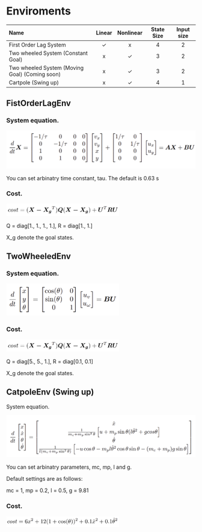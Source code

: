 # Enviroments

| Name | Linear | Nonlinear | State Size | Input size |
|:----------|:---------------:|:----------------:|:----------------:|:----------------:|
| First Order Lag System | ✓ | x | 4 | 2 | 
| Two wheeled System (Constant Goal) | x | ✓ | 3 | 2 | 
| Two wheeled System (Moving Goal) (Coming soon) | x | ✓ | 3 | 2 | 
| Cartpole (Swing up) | x | ✓ | 4 | 1 | 

## FistOrderLagEnv

### System equation.

<img src="assets/firstorderlag.png" width="550">

You can set arbinatry time constant, tau. The default is 0.63 s

### Cost.

<img src="assets/quadratic_score.png" width="300">

Q = diag[1., 1., 1., 1.], 
R = diag[1., 1.]

X_g denote the goal states.

## TwoWheeledEnv

### System equation.

<img src="assets/twowheeled.png" width="300">

### Cost.

<img src="assets/quadratic_score.png" width="300">

Q = diag[5., 5., 1.], 
R = diag[0.1, 0.1]

X_g denote the goal states.

## CatpoleEnv (Swing up)

System equation.

<img src="assets/cartpole.png" width="600">

You can set arbinatry parameters, mc, mp, l and g. 

Default settings are as follows:

mc = 1, mp = 0.2, l = 0.5, g = 9.81

### Cost.

<img src="assets/cartpole_score.png" width="300">